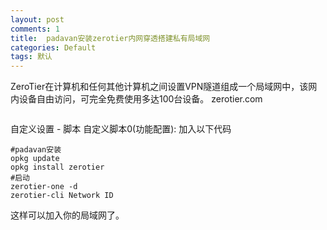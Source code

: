 ```yaml
---
layout: post
comments: 1
title:  padavan安装zerotier内网穿透搭建私有局域网
categories: Default
tags: 默认
---
```



ZeroTier在计算机和任何其他计算机之间设置VPN隧道组成一个局域网中，该网内设备自由访问，可完全免费使用多达100台设备。
zerotier.com



```

```
自定义设置 - 脚本
自定义脚本0(功能配置):
加入以下代码
```
#padavan安装
opkg update
opkg install zerotier
#启动
zerotier-one -d
zerotier-cli Network ID
```

这样可以加入你的局域网了。
